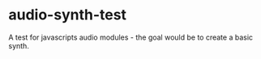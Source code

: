 # audio-synth-test
A test for javascripts audio modules - the goal would be to create a basic synth.

